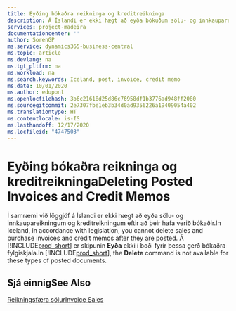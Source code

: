 ```yaml
---
title: Eyðing bókaðra reikninga og kreditreikninga
description: Á Íslandi er ekki hægt að eyða bókuðum sölu- og innkaupareikningum og kreditreikningum.
services: project-madeira
documentationcenter: ''
author: SorenGP
ms.service: dynamics365-business-central
ms.topic: article
ms.devlang: na
ms.tgt_pltfrm: na
ms.workload: na
ms.search.keywords: Iceland, post, invoice, credit memo
ms.date: 10/01/2020
ms.author: edupont
ms.openlocfilehash: 3b6c21618d25d86c76958df1b3776ad948ff2080
ms.sourcegitcommit: 2e7307fbe1eb3b34d0ad9356226a19409054a402
ms.translationtype: HT
ms.contentlocale: is-IS
ms.lasthandoff: 12/17/2020
ms.locfileid: "4747503"
---
```

# <a name="deleting-posted-invoices-and-credit-memos"></a><span data-ttu-id="b36e8-103">Eyðing bókaðra reikninga og kreditreikninga</span><span class="sxs-lookup"><span data-stu-id="b36e8-103">Deleting Posted Invoices and Credit Memos</span></span>
<span data-ttu-id="b36e8-104">Í samræmi við löggjöf á Íslandi er ekki hægt að eyða sölu- og innkaupareikningum og kreditreikningum eftir að þeir hafa verið bókaðir.</span><span class="sxs-lookup"><span data-stu-id="b36e8-104">In Iceland, in accordance with legislation, you cannot delete sales and purchase invoices and credit memos after they are posted.</span></span> <span data-ttu-id="b36e8-105">Á [!INCLUDE[prod_short](../../includes/prod_short.md)] er skipunin **Eyða** ekki í boði fyrir þessa gerð bókaðra fylgiskjala.</span><span class="sxs-lookup"><span data-stu-id="b36e8-105">In [!INCLUDE[prod_short](../../includes/prod_short.md)], the **Delete** command is not available for these types of posted documents.</span></span>

## <a name="see-also"></a><span data-ttu-id="b36e8-106">Sjá einnig</span><span class="sxs-lookup"><span data-stu-id="b36e8-106">See Also</span></span>  
[<span data-ttu-id="b36e8-107">Reikningsfæra sölur</span><span class="sxs-lookup"><span data-stu-id="b36e8-107">Invoice Sales</span></span>](../../sales-how-invoice-sales.md)
